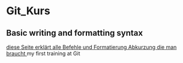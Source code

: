 # Git_Kurs
## Basic writing and formatting syntax
[diese Seite erklärt alle Befehle und Formatierung Abkurzung die man braucht ]([url](https://docs.github.com/de/get-started/writing-on-github/getting-started-with-writing-and-formatting-on-github/basic-writing-and-formatting-syntax))
my first training at Git
